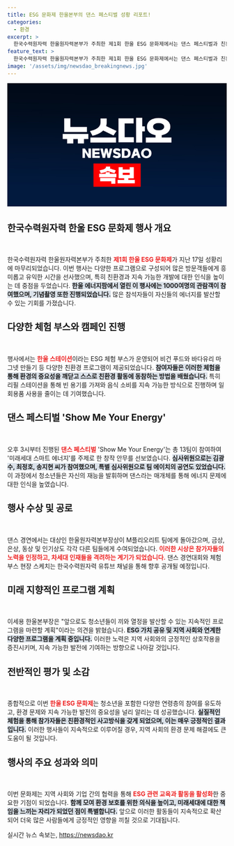 ```yaml
---
title: ESG 문화제 한울본부의 댄스 페스티벌 성황 리포트!
categories:
  - 환경
excerpt: >
  한국수력원자력 한울원자력본부가 주최한 제1회 한울 ESG 문화제에서는 댄스 페스티벌과 친환경 체험이 열려 1000여 명이 함께 즐겼습니다. 미래세대의 에너지 가치 공유가 이뤄진 자리, 그 생생한 현장을 만나보세요!
feature_text: >
  한국수력원자력 한울원자력본부가 주최한 제1회 한울 ESG 문화제에서는 댄스 페스티벌과 친환경 체험이 열려 1000여 명이 함께 즐겼습니다. 미래세대의 에너지 가치 공유가 이뤄진 자리, 그 생생한 현장을 만나보세요!
image: '/assets/img/newsdao_breakingnews.jpg'
---
```


<p><img src="/assets/img/newsdao_breakingnews.jpg" alt="koreaapp 속보" /></p>

<h2 data-ke-size="size26">한국수력원자력 한울 ESG 문화제 행사 개요</h2>

<p data-ke-size="size16">&nbsp;</p>

<p>한국수력원자력 한울원자력본부가 주최한 <b><span style="color: #ee2323;">제1회 한울 ESG 문화제</span></b>가 지난 17일 성황리에 마무리되었습니다. 이번 행사는 다양한 프로그램으로 구성되어 많은 방문객들에게 흥미롭고 유익한 시간을 선사했으며, 특히 친환경과 지속 가능한 개발에 대한 인식을 높이는 데 중점을 두었습니다. <b><span style="background-color: #21538527;">한울 에너지팜에서 열린 이 행사에는 1000여명의 관람객이 참여했으며, 기념촬영 또한 진행되었습니다.</span></b> 많은 참석자들이 자신들의 에너지를 발산할 수 있는 기회를 가졌습니다.</p>

<h2 data-ke-size="size26">다양한 체험 부스와 캠페인 진행</h2>

<p data-ke-size="size16">&nbsp;</p>

<p>행사에서는 <b><span style="color: #ee2323;">한울 스테이션</span></b>이라는 ESG 체험 부스가 운영되어 비건 푸드와 바다유리 마그넷 만들기 등 다양한 친환경 프로그램이 제공되었습니다. <b><span style="background-color: #21538527;">참여자들은 이러한 체험을 통해 환경의 중요성을 깨닫고 스스로 친환경 활동에 동참하는 방법을 배웠습니다.</span></b> 특히 리필 스테이션을 통해 빈 용기를 가져와 음식 소비를 지속 가능한 방식으로 진행하며 일회용품 사용을 줄이는 데 기여했습니다.</p>

<h2 data-ke-size="size26">댄스 페스티벌 'Show Me Your Energy'</h2>

<p data-ke-size="size16">&nbsp;</p>

<p>오후 3시부터 진행된 <b><span style="color: #ee2323;">댄스 페스티벌</span></b> 'Show Me Your Energy'는 총 13팀이 참여하여 '미래세대 스마트 에너지'를 주제로 한 창작 안무를 선보였습니다. <b><span style="background-color: #21538527;">심사위원으로는 김광수, 최정호, 송지현 씨가 참여했으며, 특별 심사위원으로 팀 에이치의 공연도 있었습니다.</span></b> 이 과정에서 청소년들은 자신의 재능을 발휘하며 댄스라는 매개체를 통해 에너지 문제에 대한 인식을 높였습니다.</p>

<h2 data-ke-size="size26">행사 수상 및 공로</h2>

<p data-ke-size="size16">&nbsp;</p>

<p>댄스 경연에서는 대상인 한울원자력본부장상이 M플리오리트 팀에게 돌아갔으며, 금상, 은상, 동상 및 인기상도 각각 다른 팀들에게 수여되었습니다. <b><span style="color: #ee2323;">이러한 시상은 참가자들의 노력을 인정하고, 차세대 인재들을 격려하는 계기가 되었습니다.</span></b> 댄스 경연대회와 체험 부스 현장 스케치는 한국수력원자력 유튜브 채널을 통해 향후 공개될 예정입니다.</p>

<h2 data-ke-size="size26">미래 지향적인 프로그램 계획</h2>

<p data-ke-size="size16">&nbsp;</p>

<p>이세용 한울본부장은 "앞으로도 청소년들이 끼와 열정을 발산할 수 있는 지속적인 프로그램을 마련할 계획"이라는 의견을 밝혔습니다. <b><span style="background-color: #21538527;">ESG 가치 공유 및 지역 사회와 연계한 다양한 프로그램을 계획 중입니다.</span></b> 이러한 노력은 지역 사회와의 긍정적인 상호작용을 증진시키며, 지속 가능한 발전에 기여하는 방향으로 나아갈 것입니다.</p>

<h2 data-ke-size="size26">전반적인 평가 및 소감</h2>

<p data-ke-size="size16">&nbsp;</p>

<p>종합적으로 이번 <b><span style="color: #ee2323;">한울 ESG 문화제</span></b>는 청소년을 포함한 다양한 연령층의 참여를 유도하고, 환경 문제와 지속 가능한 발전의 중요성을 널리 알리는 데 성공했습니다. <b><span style="background-color: #21538527;">실질적인 체험을 통해 참가자들은 친환경적인 사고방식을 갖게 되었으며, 이는 매우 긍정적인 결과입니다.</span></b> 이러한 행사들이 지속적으로 이루어질 경우, 지역 사회의 환경 문제 해결에도 큰 도움이 될 것입니다.</p>

<h2 data-ke-size="size26">행사의 주요 성과와 의미</h2>

<p data-ke-size="size16">&nbsp;</p>

<p>이번 문화제는 지역 사회와 기업 간의 협력을 통해 <b><span style="color: #ee2323;">ESG 관련 교육과 활동을 활성화</span></b>한 중요한 기점이 되었습니다. <b><span style="background-color: #21538527;">함께 모여 환경 보호를 위한 의식을 높이고, 미래세대에 대한 책임을 느끼는 자리가 되었던 점이 특별합니다.</span></b> 앞으로 이러한 활동들이 지속적으로 확산되어 더욱 많은 사람들에게 긍정적인 영향을 끼칠 것으로 기대됩니다.</p>
실시간 뉴스 속보는, <a href="https://newsdao.kr" rel="dofollow">https://newsdao.kr</a>


